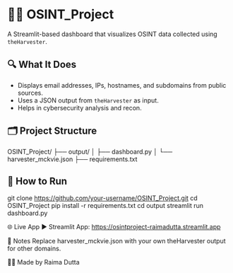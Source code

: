 # 🕵️‍♀️ OSINT_Project

A Streamlit-based dashboard that visualizes OSINT data collected using `theHarvester`.

## 🔍 What It Does

- Displays email addresses, IPs, hostnames, and subdomains from public sources.
- Uses a JSON output from `theHarvester` as input.
- Helps in cybersecurity analysis and recon.

## 🗂️ Project Structure
OSINT_Project/
├── output/
│ ├── dashboard.py
│ └── harvester_mckvie.json
├── requirements.txt


## 🚀 How to Run

git clone https://github.com/your-username/OSINT_Project.git
cd OSINT_Project
pip install -r requirements.txt
cd output
streamlit run dashboard.py

🌐 Live App
▶️ Streamlit App: https://osintproject-raimadutta.streamlit.app

📌 Notes
Replace harvester_mckvie.json with your own theHarvester output for other domains.

👩‍💻 Made by Raima Dutta
